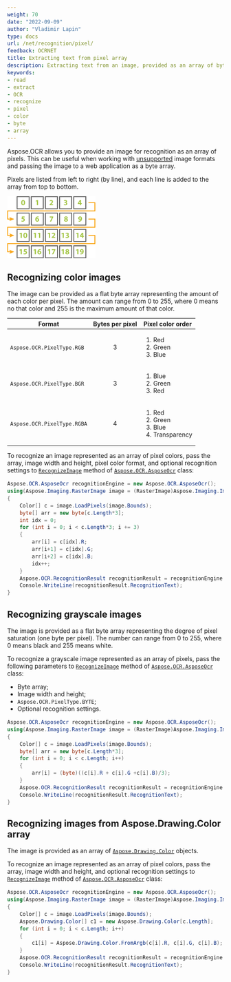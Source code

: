 ```yaml
---
weight: 70
date: "2022-09-09"
author: "Vladimir Lapin"
type: docs
url: /net/recognition/pixel/
feedback: OCRNET
title: Extracting text from pixel array
description: Extracting text from an image, provided as an array of bytes or an array of Aspose.Drawing.Color objects.
keywords:
- read
- extract
- OCR
- recognize
- pixel
- color
- byte
- array
---
```


Aspose.OCR allows you to provide an image for recognition as an array of pixels. This can be useful when working with [unsupported](/ocr/net/supported-file-formats/) image formats and passing the image to a web application as a byte array.

Pixels are listed from left to right (by line), and each line is added to the array from top to bottom.

![Color ordering](pixel-order.png)

## Recognizing color images

The image can be provided as a flat byte array representing the amount of each color per pixel. The amount can range from 0 to 255, where 0 means no that color and 255 is the maximum amount of that color.

Format | Bytes per pixel | Pixel color order
------ | :-------------: | ------------------
`Aspose.OCR.PixelType.RGB` | 3 | <ol><li>Red</li><li>Green</li><li>Blue</li></ol>
`Aspose.OCR.PixelType.BGR` | 3 | <ol><li>Blue</li><li>Green</li><li>Red</li></ol>
`Aspose.OCR.PixelType.RGBA` | 4 | <ol><li>Red</li><li>Green</li><li>Blue</li><li>Transparency</li></ol>

To recognize an image represented as an array of pixel colors, pass the array, image width and height, pixel color format, and optional recognition settings to [`RecognizeImage`](https://reference.aspose.com/ocr/net/aspose.ocr/asposeocr/recognizeimage/) method of [`Aspose.OCR.AsposeOcr`](https://reference.aspose.com/ocr/net/aspose.ocr/asposeocr/) class:

```csharp
Aspose.OCR.AsposeOcr recognitionEngine = new Aspose.OCR.AsposeOcr();
using(Aspose.Imaging.RasterImage image = (RasterImage)Aspose.Imaging.Image.Load("source.png"))
{
	Color[] c = image.LoadPixels(image.Bounds);
	byte[] arr = new byte[c.Length*3];
	int idx = 0;
	for (int i = 0; i < c.Length*3; i += 3)
	{
		arr[i] = c[idx].R;
		arr[i+1] = c[idx].G;
		arr[i+2] = c[idx].B;
		idx++;
	}
	Aspose.OCR.RecognitionResult recognitionResult = recognitionEngine.RecognizeImage(pixels, image.Width, image.Height, Aspose.OCR.PixelType.RGB);
	Console.WriteLine(recognitionResult.RecognitionText);
}
```

## Recognizing grayscale images

The image is provided as a flat byte array representing the degree of pixel saturation (one byte per pixel). The number can range from 0 to 255, where 0 means black and 255 means white.

To recognize a grayscale image represented as an array of pixels, pass the following parameters to [`RecognizeImage`](https://reference.aspose.com/ocr/net/aspose.ocr/asposeocr/recognizeimage/) method of [`Aspose.OCR.AsposeOcr`](https://reference.aspose.com/ocr/net/aspose.ocr/asposeocr/) class:

- Byte array;
- Image width and height;
- `Aspose.OCR.PixelType.BYTE`;
- Optional recognition settings.

```csharp
Aspose.OCR.AsposeOcr recognitionEngine = new Aspose.OCR.AsposeOcr();
using(Aspose.Imaging.RasterImage image = (RasterImage)Aspose.Imaging.Image.Load("source.png"))
{
	Color[] c = image.LoadPixels(image.Bounds);
	byte[] arr = new byte[c.Length*3];
	for (int i = 0; i < c.Length; i++)
	{
		arr[i] = (byte)((c[i].R + c[i].G +c[i].B)/3);
	}
	Aspose.OCR.RecognitionResult recognitionResult = recognitionEngine.RecognizeImage(pixels, image.Width, image.Height, Aspose.OCR.PixelType.BYTE);
	Console.WriteLine(recognitionResult.RecognitionText);
}
```

## Recognizing images from Aspose.Drawing.Color array

The image is provided as an array of [`Aspose.Drawing.Color`](https://reference.aspose.com/drawing/net/system.drawing/color/) objects.

To recognize an image represented as an array of pixel colors, pass the array, image width and height, and optional recognition settings to [`RecognizeImage`](https://reference.aspose.com/ocr/net/aspose.ocr/asposeocr/recognizeimage/) method of [`Aspose.OCR.AsposeOcr`](https://reference.aspose.com/ocr/net/aspose.ocr/asposeocr/) class:

```csharp
Aspose.OCR.AsposeOcr recognitionEngine = new Aspose.OCR.AsposeOcr();
using(Aspose.Imaging.RasterImage image = (RasterImage)Aspose.Imaging.Image.Load("source.png"))
{
	Color[] c = image.LoadPixels(image.Bounds);
	Aspose.Drawing.Color[] c1 = new Aspose.Drawing.Color[c.Length];
	for (int i = 0; i < c.Length; i++)
	{
		c1[i] = Aspose.Drawing.Color.FromArgb(c[i].R, c[i].G, c[i].B);
	}
	Aspose.OCR.RecognitionResult recognitionResult = recognitionEngine.RecognizeImage(c1, image.Width, image.Height);
	Console.WriteLine(recognitionResult.RecognitionText);
}
```
